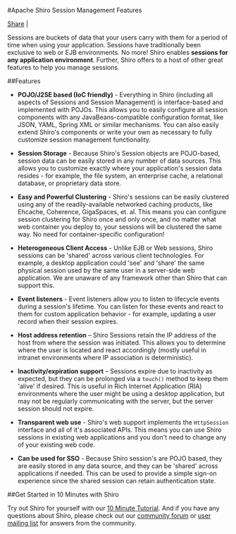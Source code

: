 <a name="SessionManagementFeatures-ApacheShiroSessionManagementFeatures"></a>
#Apache Shiro Session Management Features


<div class="addthis_toolbox addthis_default_style">
<a class="addthis_button_compact" href="http://www.addthis.com/bookmark.php?v=250&amp;pubid=ra-4d66ef016022c3bd">Share</a>
<span class="addthis_separator">|</span>
<a class="addthis_button_preferred_1"></a>
<a class="addthis_button_preferred_2"></a>
<a class="addthis_button_preferred_3"></a>
<a class="addthis_button_preferred_4"></a>
</div>
<script type="text/javascript">var addthis_config = {"data_track_clickback":true};</script>
<script type="text/javascript" src="http://s7.addthis.com/js/250/addthis_widget.js#pubid=ra-4d66ef016022c3bd"></script>


Sessions are buckets of data that your users carry with them for a period of time when using your application.  Sessions have traditionally been exclusive to web or EJB environments.  No more!  Shiro enables <b>sessions for any application environment</b>. Further, Shiro offers to a host of other great features to help you manage sessions.

<a name="SessionManagementFeatures-Features"></a>
##Features

* **POJO/J2SE based (IoC friendly)** - Everything in Shiro (including all aspects of Sessions and Session Management) is interface-based and implemented with POJOs.  This allows you to easily configure all session components with any JavaBeans-compatible configuration format, like JSON, YAML, Spring XML or similar mechanisms. You can also easily extend Shiro's components or write your own as necessary to fully customize session management functionality.

* **Session Storage** - Because Shiro's Session objects are POJO-based, session data can be easily stored in any number of data sources.  This allows you to customize exactly where your application's session data resides - for example, the file system, an enterprise cache, a relational database, or proprietary data store.

* **Easy and Powerful Clustering** - Shiro's sessions can be easily clustered using any of the readily-available networked caching products, like Ehcache, Coherence, GigaSpaces, et. al.  This means you can configure session clustering for Shiro once and only once, and no matter what web container you deploy to, your sessions will be clustered the same way.  No need for container-specific configuration!

* **Heterogeneous Client Access** - Unlike EJB or Web sessions, Shiro sessions can be 'shared' across various client technologies.  For example, a desktop application could 'see' and 'share' the same physical session used by the same user in a server-side web application.  We are unaware of any framework other than Shiro that can support this.

* **Event listeners** - Event listeners allow you to listen to lifecycle events during a session's lifetime.  You can listen for these events and react to them for custom application behavior - for example, updating a user record when their session expires.

* **Host address retention** &#8211; Shiro Sessions retain the IP address of the host from where the session was initiated.  This allows you to determine where the user is located and react accordingly (mostly useful in intranet environments where IP association is deterministic).

* **Inactivity/expiration support** &#8211; Sessions expire due to inactivity as expected, but they can be prolonged via a `touch()` method to keep them 'alive' if desired.  This is useful in Rich Internet Application (RIA) environments where the user might be using a desktop application, but may not be regularly communicating with the server, but the server session should not expire.

* **Transparent web use** - Shiro's web support implements the `HttpSession` interface and all of it's associated APIs.  This means you can use Shiro sessions in existing web applications and you don't need to change any of your existing web code.

* **Can be used for SSO** - Because Shiro session's are POJO based, they are easily stored in any data source, and they can be 'shared' across applications if needed.  This can be used to provide a simple sign-on experience since the shared session can retain authentication state.

<a name="SessionManagementFeatures-GetStartedin10MinuteswithShiro"></a>
##Get Started in 10 Minutes with Shiro

Try out Shiro for yourself with our [10 Minute Tutorial](10-minute-tutorial.html).  And if you have any questions about Shiro, please check out our [community forum](forums.html) or [user mailing list](mailing-lists.html) for answers from the community.
<input type="hidden" id="ghEditPage" value="session-management-features.md"></input>
